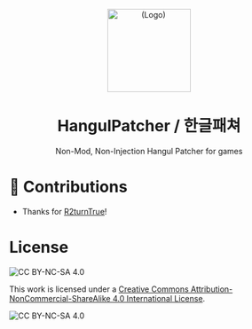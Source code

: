 <p align="center">
    <img src="https://github.com/muno9748/HangulPatcher/blob/master/logo.png" alt="(Logo)" width="150">
</p>
<h1 align="center">HangulPatcher / 한글패쳐</h1>
<p align="center">Non-Mod, Non-Injection Hangul Patcher for games</p>

# 🎉 Contributions
* Thanks for [R2turnTrue](https://github.com/R2turnTrue)!

# License
![CC BY-NC-SA 4.0](https://img.shields.io/badge/License-CC%20BY--NC--SA%204.0-lightgrey.svg)


This work is licensed under a
[Creative Commons Attribution-NonCommercial-ShareAlike 4.0 International License](cc-by-nc-sa).

![CC BY-NC-SA 4.0](https://licensebuttons.net/l/by-nc-sa/4.0/88x31.png)
